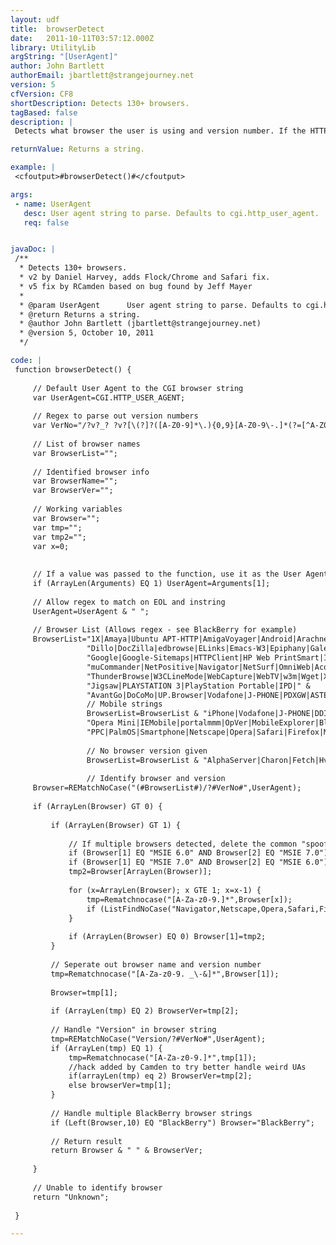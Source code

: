 ```yaml
---
layout: udf
title:  browserDetect
date:   2011-10-11T03:57:12.000Z
library: UtilityLib
argString: "[UserAgent]"
author: John Bartlett
authorEmail: jbartlett@strangejourney.net
version: 5
cfVersion: CF8
shortDescription: Detects 130+ browsers.
tagBased: false
description: |
 Detects what browser the user is using and version number. If the HTTP_USER_AGENT is stripped by a firewall or unknown (edited) Agent ID string, an &quot;Unknown&quot; is returned.

returnValue: Returns a string.

example: |
 <cfoutput>#browserDetect()#</cfoutput>

args:
 - name: UserAgent
   desc: User agent string to parse. Defaults to cgi.http_user_agent.
   req: false


javaDoc: |
 /**
  * Detects 130+ browsers.
  * v2 by Daniel Harvey, adds Flock/Chrome and Safari fix.         
  * v5 fix by RCamden based on bug found by Jeff Mayer
  * 
  * @param UserAgent      User agent string to parse. Defaults to cgi.http_user_agent. (Optional)
  * @return Returns a string. 
  * @author John Bartlett (jbartlett@strangejourney.net) 
  * @version 5, October 10, 2011 
  */

code: |
 function browserDetect() {
 
     // Default User Agent to the CGI browser string
     var UserAgent=CGI.HTTP_USER_AGENT;
     
     // Regex to parse out version numbers
     var VerNo="/?v?_? ?v?[\(?]?([A-Z0-9]*\.){0,9}[A-Z0-9\-.]*(?=[^A-Z0-9])";
     
     // List of browser names
     var BrowserList="";
     
     // Identified browser info
     var BrowserName="";
     var BrowserVer="";
     
     // Working variables
     var Browser="";
     var tmp="";
     var tmp2="";
     var x=0;
     
     
     // If a value was passed to the function, use it as the User Agent
     if (ArrayLen(Arguments) EQ 1) UserAgent=Arguments[1];
     
     // Allow regex to match on EOL and instring
     UserAgent=UserAgent & " ";
     
     // Browser List (Allows regex - see BlackBerry for example)
     BrowserList="1X|Amaya|Ubuntu APT-HTTP|AmigaVoyager|Android|Arachne|Amiga-AWeb|Arora|Bison|Bluefish|Browsex|Camino|Check&Get|Chimera|Chrome|Contiki|cURL|Democracy|" &
                 "Dillo|DocZilla|edbrowse|ELinks|Emacs-W3|Epiphany|Galeon|Minefield|Firebird|Phoenix|Flock|IceApe|IceWeasel|IceCat|Gnuzilla|" &
                 "Google|Google-Sitemaps|HTTPClient|HP Web PrintSmart|IBrowse|iCab|ICE Browser|Kazehakase|KKman|K-Meleon|Konqueror|Links|Lobo|Lynx|Mosaic|SeaMonkey|" &
                 "muCommander|NetPositive|Navigator|NetSurf|OmniWeb|Acorn Browse|Oregano|Prism|retawq|Shiira Safari|Shiretoko|Sleipnir|Songbird|Strata|Sylera|" &
                 "ThunderBrowse|W3CLineMode|WebCapture|WebTV|w3m|Wget|Xenu_Link_Sleuth|Oregano|xChaos_Arachne|WDG_Validator|W3C_Validator|" &
                 "Jigsaw|PLAYSTATION 3|PlayStation Portable|IPD|" &
                 "AvantGo|DoCoMo|UP.Browser|Vodafone|J-PHONE|PDXGW|ASTEL|EudoraWeb|Minimo|PLink|NetFront|Xiino|";
                 // Mobile strings
                 BrowserList=BrowserList & "iPhone|Vodafone|J-PHONE|DDIPocket|EudoraWeb|Minimo|PLink|Plucker|NetFront|PIE|Xiino|" &
                 "Opera Mini|IEMobile|portalmmm|OpVer|MobileExplorer|Blazer|MobileExplorer|Opera Mobi|BlackBerry\d*[A-Za-z]?|" &
                 "PPC|PalmOS|Smartphone|Netscape|Opera|Safari|Firefox|MSIE|HP iPAQ|LGE|MOT-[A-Z0-9\-]*|Nokia|";
     
                 // No browser version given
                 BrowserList=BrowserList & "AlphaServer|Charon|Fetch|Hv3|IIgs|Mothra|Netmath|OffByOne|pango-text|Avant Browser|midori|Smart Bro|Swiftfox";
     
                 // Identify browser and version
     Browser=REMatchNoCase("(#BrowserList#)/?#VerNo#",UserAgent);
     
     if (ArrayLen(Browser) GT 0) {
     
         if (ArrayLen(Browser) GT 1) {
     
             // If multiple browsers detected, delete the common "spoofed" browsers
             if (Browser[1] EQ "MSIE 6.0" AND Browser[2] EQ "MSIE 7.0") ArrayDeleteAt(Browser,1);
             if (Browser[1] EQ "MSIE 7.0" AND Browser[2] EQ "MSIE 6.0") ArrayDeleteAt(Browser,2);
             tmp2=Browser[ArrayLen(Browser)];
     
             for (x=ArrayLen(Browser); x GTE 1; x=x-1) {
                 tmp=Rematchnocase("[A-Za-z0-9.]*",Browser[x]);
                 if (ListFindNoCase("Navigator,Netscape,Opera,Safari,Firefox,MSIE,PalmOS,PPC",tmp[1]) GT 0) ArrayDeleteAt(Browser,x);
             }
     
             if (ArrayLen(Browser) EQ 0) Browser[1]=tmp2;
         }
     
         // Seperate out browser name and version number
         tmp=Rematchnocase("[A-Za-z0-9. _\-&]*",Browser[1]);
 
         Browser=tmp[1];
     
         if (ArrayLen(tmp) EQ 2) BrowserVer=tmp[2];
     
         // Handle "Version" in browser string
         tmp=REMatchNoCase("Version/?#VerNo#",UserAgent);
         if (ArrayLen(tmp) EQ 1) {
             tmp=Rematchnocase("[A-Za-z0-9.]*",tmp[1]);
             //hack added by Camden to try better handle weird UAs
             if(arrayLen(tmp) eq 2) BrowserVer=tmp[2];
             else browserVer=tmp[1];
         }
     
         // Handle multiple BlackBerry browser strings
         if (Left(Browser,10) EQ "BlackBerry") Browser="BlackBerry";
     
         // Return result
         return Browser & " " & BrowserVer;
     
     }
     
     // Unable to identify browser
     return "Unknown";
 
 }

---
```



